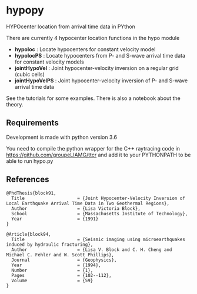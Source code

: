 # hypopy

HYPOcenter location from arrival time data in PYthon

There are currently 4 hypocenter location functions in the hypo module

- **hypoloc** : Locate hypocenters for constant velocity model
- **hypolocPS** : Locate hypocenters from P- and S-wave arrival time data for constant velocity models
- **jointHypoVel** : Joint hypocenter-velocity inversion on a regular grid (cubic cells)
- **jointHypoVelPS** : Joint hypocenter-velocity inversion of P- and S-wave arrival time data

See the tutorials for some examples.  There is also a notebook about the theory.

## Requirements

Development is made with python version 3.6

You need to compile the python wrapper for the C++ raytracing code in https://github.com/groupeLIAMG/ttcr and add it to your PYTHONPATH to be able to run hypo.py

## References

```
@PhdThesis{block91,
  Title                    = {Joint Hypocenter-Velocity Inversion of Local Earthquake Arrival Time Data in Two Geothermal Regions},
  Author                   = {Lisa Victoria Block},
  School                   = {Massachusetts Institute of Technology},
  Year                     = {1991}
}

@Article{block94,
  Title                    = {Seismic imaging using microearthquakes induced by hydraulic fracturing},
  Author                   = {Lisa V. Block and C. H. Cheng and Michael C. Fehler and W. Scott Phillips},
  Journal                  = {Geophysics},
  Year                     = {1994},
  Number                   = {1},
  Pages                    = {102--112},
  Volume                   = {59}
}
```
